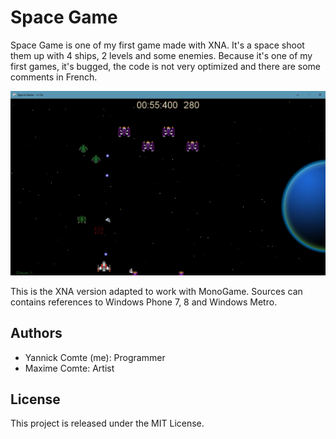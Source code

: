 # Space Game 

Space Game is one of my first game made with XNA. It's a space shoot them up with 4 ships, 2 levels and some enemies.
Because it's one of my first games, it's bugged, the code is not very optimized and there are some comments in French.

![Preview](https://github.com/demonixis/SpaceGame-XNA/blob/master/Images/preview.jpg)

This is the XNA version adapted to work with MonoGame. Sources can contains references to Windows Phone 7, 8 and Windows Metro.

## Authors
- Yannick Comte (me): Programmer
- Maxime Comte: Artist

## License
This project is released under the MIT License.
